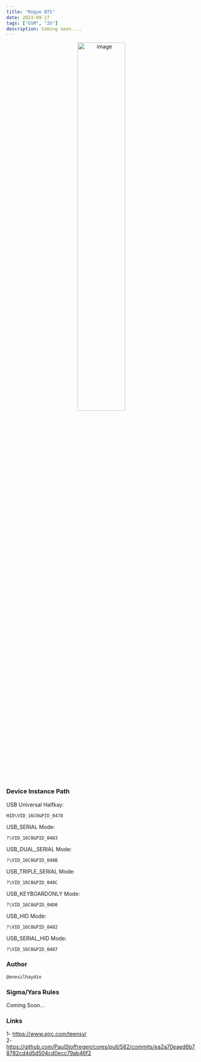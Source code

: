 ```yaml
---
title: "Rogue BTS"
date: 2023-09-27
tags: ["GSM", "2G"]
description: Coming soon.... 
---
```


<p align="center">
  <img src="/images/teensy.jpg" alt="image" width="50%" height="50%">
</p>

### Device Instance Path

USB Universal Halfkay:
```text
HID\VID_16C0&PID_0478
```

USB_SERIAL Mode:
```text
?\VID_16C0&PID_0483
```

USB_DUAL_SERIAL Mode:
```text
?\VID_16C0&PID_048B
```

USB_TRIPLE_SERIAL Mode:
```text
?\VID_16C0&PID_048C
```

USB_KEYBOARDONLY Mode:
```text
?\VID_16C0&PID_04D0
```

USB_HID Mode:
```text
?\VID_16C0&PID_0482
```

USB_SERIAL_HID Mode:
```text
?\VID_16C0&PID_0487
```

### Author

```text
@enesilhaydin
```

### Sigma/Yara Rules

Coming Soon...

### Links

1- https://www.pjrc.com/teensy/ \
2- https://github.com/PaulStoffregen/cores/pull/582/commits/ea2a70eaed6b78782cd4d5d504cd0ecc79ab46f2
